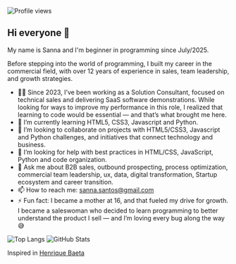 ![Profile views](https://komarev.com/ghpvc/?username=sannafarias)

## Hi everyone 👋

My name is Sanna and I'm beginner in programming since July/2025. 

Before stepping into the world of programming, I built my career in the commercial field, with over 12 years of experience in sales, team leadership, and growth strategies.

- 👩‍💻 Since 2023, I’ve been working as a Solution Consultant, focused on technical sales and delivering SaaS software demonstrations. While looking for ways to improve my performance in this role, I realized that learning to code would be essential — and that’s what brought me here.
- 🌱 I’m currently learning HTML5, CSS3, Javascript and Python.
- 🔭 I’m looking to collaborate on projects with HTML5/CSS3, Javascript and Python challenges, and initiatives that connect technology and business.
- 🤔 I’m looking for help with best practices in HTML/CSS, JavaScript, Python and code organization.
- 💬 Ask me about B2B sales, outbound prospecting, process optimization, commercial team leadership, ux, data, digital transformation, Startup ecosystem and career transition.
- 📫 How to reach me: sanna.santos@gmail.com
- ⚡ Fun fact: I became a mother at 16, and that fueled my drive for growth. I became a saleswoman who decided to learn programming to better understand the product I sell — and I’m loving every bug along the way 😅

![Top Langs](https://github-readme-stats.vercel.app/api/top-langs/?username=sannafarias&layout=compact&theme=dark) ![GitHub Stats](https://github-readme-stats.vercel.app/api?username=sannafarias&show_icons=true&theme=dark)

Inspired in [Henrique Baeta](https://github.com/HenriqueBaetaLeite)
